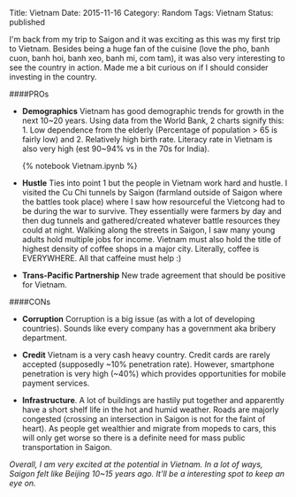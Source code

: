 Title: Vietnam
Date: 2015-11-16
Category: Random
Tags: Vietnam
Status: published

I'm back from my trip to Saigon and it was exciting as this was my first trip to Vietnam. Besides being a huge fan of the cuisine (love the pho, banh cuon, banh hoi, banh xeo, banh mi, com tam), it was also very interesting to see the country in action. Made me a bit curious on if I should consider investing in the country.

####PROs

+ **Demographics** Vietnam has good demographic trends for growth in the next 10~20 years. Using data from the World Bank, 2 charts signify this: 1. Low dependence from the elderly (Percentage of population > 65 is fairly low) and 2. Relatively high birth rate. Literacy rate in Vietnam is also very high (est 90~94% vs in the 70s for India).

    {% notebook Vietnam.ipynb %}

+ **Hustle** Ties into point 1 but the people in Vietnam work hard and hustle. I visited the Cu Chi tunnels by Saigon (farmland outside of Saigon where the battles took place) where I saw how resourceful the Vietcong had to be during the war to survive. They essentially were farmers by day and then dug tunnels and gathered/created whatever battle resources they could at night. Walking along the streets in Saigon, I saw many young adults hold multiple jobs for income. Vietnam must also hold the title of highest density of coffee shops in a major city. Literally, coffee is EVERYWHERE. All that caffeine must help :)
    

+ **Trans-Pacific Partnership** New trade agreement that should be positive for Vietnam.

####CONs

+ **Corruption** Corruption is a big issue (as with a lot of developing countries). Sounds like every company has a government aka bribery department.

+ **Credit** Vietnam is a very cash heavy country. Credit cards are rarely accepted (supposedly ~10% penetration rate). However, smartphone penetration is very high (~40%) which provides opportunities for mobile payment services.

+ **Infrastructure**. A lot of buildings are hastily put together and apparently have a short shelf life in the hot and humid weather. Roads are majorly congested (crossing an intersection in Saigon is not for the faint of heart). As people get wealthier and migrate from mopeds to cars, this will only get worse so there is a definite need for mass public transportation in Saigon.

*Overall, I am very excited at the potential in Vietnam. In a lot of ways, Saigon felt like Beijing 10~15 years ago. It'll be a interesting spot to keep an eye on.*